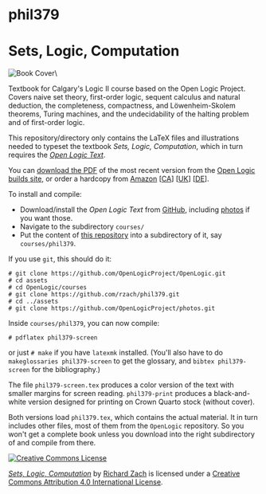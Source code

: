 # phil379
# Sets, Logic, Computation

![Book Cover](http://builds.openlogicproject.org/courses/phil379/phil379.png)\ 

Textbook for Calgary's Logic II course based on the Open Logic
Project.  Covers naive set theory, first-order logic, sequent calculus
and natural deduction, the completeness, compactness, and
Löwenheim-Skolem theorems, Turing machines, and the undecidability of
the halting problem and of first-order logic.

This repository/directory only contains the LaTeX files and
illustrations needed to typeset the textbook _Sets, Logic,
Computation_, which in turn requires the _[Open Logic
Text](http://github.com/OpenLogicProject/OpenLogic/)_.

You can [download the
PDF](http://builds.openlogicproject.org/courses/phil379/phil379-screen.pdf) of the most recent version
from the [Open Logic builds
site](http://builds.openlogicproject.org/), or order a hardcopy from [Amazon](https://www.amazon.com/dp/1975687132/) [[CA](https://www.amazon.ca/dp/1975687132/)] [[UK](https://www.amazon.co.uk/dp/1975687132/)] [[DE](https://www.amazon.de/dp/1975687132/)].

To install and compile:

- Download/install the _Open Logic Text_ from
  [GitHub](http://github.com/OpenLogicProject/OpenLogic/), including [photos](https://github.com/OpenLogicProject/photos) if you want those.
- Navigate to the subdirectory `courses/`
- Put the content of [this repository](https://github.com/rzach/phil379) into a subdirectory of it, say
  `courses/phil379`.

If you use `git`, this should do it:
```
# git clone https://github.com/OpenLogicProject/OpenLogic.git
# cd assets
# cd OpenLogic/courses
# git clone https://github.com/rzach/phil379.git
# cd ../assets
# git clone https://github.com/OpenLogicProject/photos.git
```
Inside `courses/phil379`, you can now compile:
```
# pdflatex phil379-screen
```
or just `# make` if you have `latexmk` installed. (You'll also have to
do `makeglossaries phil379-screen` to get the glossary, and `bibtex
phil379-screen` for the bibliography.)

The file `phil379-screen.tex` produces a color version of the text
with smaller margins for screen reading. `phil379-print` produces a
black-and-white version designed for printing on Crown Quarto stock
(without cover).

Both versions load `phil379.tex`, which contains the actual
material. It in turn includes other files, most of them from the
`OpenLogic` repository. So you won't get a complete book unless you
download into the right subdirectory of and compile from there.

[![Creative Commons License](http://mirrors.creativecommons.org/presskit/buttons/88x31/png/by.png)](http://creativecommons.org/licenses/by/4.0/) 

_[Sets, Logic, Computation](https://github.com/rzach/phil379/)_ by [Richard
Zach](http://richardzach.org/) is licensed under a [Creative
Commons Attribution 4.0 International
License](http://creativecommons.org/licenses/by/4.0/).
